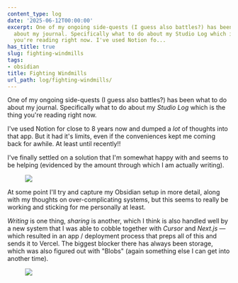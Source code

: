 ```yaml
---
content_type: log
date: '2025-06-12T00:00:00'
excerpt: One of my ongoing side-quests (I guess also battles?) has been what to do
  about my journal. Specifically what to do about my Studio Log which is the thing
  you're reading right now. I've used Notion fo...
has_title: true
slug: fighting-windmills
tags:
- obsidian
title: Fighting Windmills
url_path: log/fighting-windmills/
---
```


One of my ongoing side-quests (I guess also battles?) has been what to do about my journal. Specifically what to do about my *Studio Log* which is the thing you're reading right now.

I've used Notion for close to 8 years now and dumped a *lot* of thoughts into that app. But it had it's limits, even if the conveniences kept me coming back for awhile. At least until recently!!

I've finally settled on a solution that I'm somewhat happy with and seems to be helping (evidenced by the amount through which I am actually writing).

<figure>
<img src="https://mp1ewwuojwmnpxpy.public.blob.vercel-storage.com/image_1750439125895-qzml4caRnDblJ9T50CON78uX8TGZod.webp" width="auto">
<figcaption></figcaption>
</figure>
At some point I'll try and capture my Obsidian setup in more detail, along with my thoughts on over-complicating systems, but this seems to really be working and sticking for me personally at least.

_Writing_ is one thing, _sharing_ is another, which I think is also handled well by a new system that I was able to cobble together with _Cursor_ and _Next.js_ — which resulted in an app / deployment process that preps all of this and sends it to Vercel. The biggest blocker there has always been storage, which was also figured out with "Blobs" (again something else I can get into another time).

<figure>
<img src="https://mp1ewwuojwmnpxpy.public.blob.vercel-storage.com/image_1750825287046-E6HPOmIk9vYYbU7FaoHXI7rJlVb8yx.webp" width="auto">
<figcaption></figcaption>
</figure>